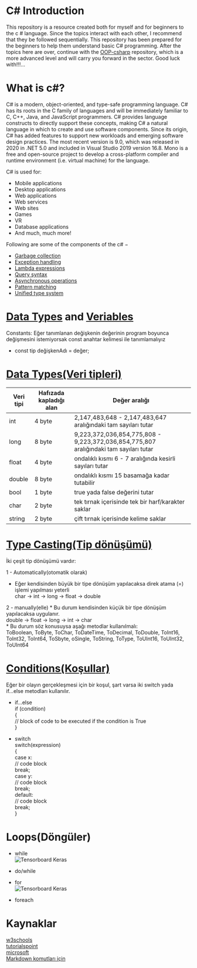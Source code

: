 # C# Introduction
This repository is a resource created both for myself and for beginners to the c # language. Since the topics interact with each other, I recommend that they be followed sequentially. This repository has been prepared for the beginners to help them understand basic C# programming. After the topics here are over, continue with the [OOP-csharp](https://github.com/rmznkrblt/OOP-csharp) repository, which is a more advanced level and will carry you forward in the sector. Good luck with!!!...
 
# What is c#?
 C# is a modern, object-oriented, and type-safe programming language. C# has its roots in the C family of languages and will be immediately familiar to C, C++, Java, and JavaScript programmers. C# provides language constructs to directly support these concepts, making C# a natural language in which to create and use software components. Since its origin, C# has added features to support new workloads and emerging software design practices.
 The most recent version is 9.0, which was released in 2020 in .NET 5.0 and included in Visual Studio 2019 version 16.8. Mono is a free and open-source project to develop a cross-platform compiler and runtime environment (i.e. virtual machine) for the language.

C# is used for:
* Mobile applications
* Desktop applications
* Web applications
* Web services
* Web sites
* Games
* VR
* Database applications
* And much, much more!
 
 Following are some of the components of the c# −
 * [Garbage collection](https://docs.microsoft.com/tr-tr/dotnet/standard/garbage-collection/)
 * [Exception handling](https://docs.microsoft.com/tr-tr/dotnet/csharp/programming-guide/exceptions/)
 * [Lambda expressions](https://docs.microsoft.com/tr-tr/dotnet/csharp/language-reference/operators/lambda-expressions)
 * [Query syntax](https://docs.microsoft.com/tr-tr/dotnet/csharp/linq/)
 * [Asynchronous operations](https://docs.microsoft.com/tr-tr/dotnet/csharp/programming-guide/concepts/async/)
 * [Pattern matching](https://docs.microsoft.com/tr-tr/dotnet/csharp/pattern-matching)
 * [Unified type system](https://docs.microsoft.com/tr-tr/dotnet/csharp/programming-guide/types/)
 
# [Data Types](https://github.com/rmznkrblt/csharp-introduction/tree/main/DataTypes) and [Veriables](https://github.com/rmznkrblt/csharp-introduction/tree/main/Veriables) 

  
<bold> Constants</bold>: Eğer tanımlanan değişkenin değerinin program boyunca değişmesini istemiyorsak const anahtar kelimesi ile tanımlamalıyız
* const tip değişkenAdı = değer;

# [Data Types(Veri tipleri)](https://github.com/rmznkrblt/csharp-introduction/tree/main/DataTypes)
 
 | Veri tipi | Hafızada kapladığı alan |Değer aralığı|
| -- | -- | -- |
| int   | 4 byte | 2,147,483,648 - 2,147,483,647 aralığındaki tam sayıları tutar |
| long | 8 byte | 9,223,372,036,854,775,808 - 9,223,372,036,854,775,807 aralığındaki tam sayıları tutar |
| float    | 4 byte | ondalıklı kısmı 6 - 7 aralığında kesirli sayıları tutar |
| double    | 8 byte | ondalıklı kısmı 15 basamağa kadar tutabilir |
| bool    | 1 byte | true yada false değerini tutar |
| char    | 2 byte | tek tırnak içerisinde tek bir harf/karakter saklar |
| string    | 2 byte | çift tırnak içerisinde kelime saklar |


# [Type Casting(Tip dönüşümü)](https://github.com/rmznkrblt/csharp-introduction/tree/main/DataTypes)

İki çeşit tip dönüşümü vardır:

 1 - Automatically(otomatik olarak)
   * Eğer kendisinden büyük bir tipe dönüşüm yapılacaksa direk atama (=) işlemi yapılması yeterli<br>
      char -> int -> long -> float -> double <br>
      
 2 - manually(elle)
    * Bu durum kendisinden küçük bir tipe dönüşüm yapılacaksa uygulanır. <br>
      double -> float -> long -> int -> char<br>
    * Bu durum söz konusuysa aşağı metodlar kullanılmalı:<br>
     ToBoolean, ToByte, ToChar, ToDateTime, ToDecimal, ToDouble, ToInt16, ToInt32, ToInt64, ToSbyte, oSingle, ToString, ToType, ToUInt16, ToUInt32, ToUInt64<br>
     
# [Conditions(Koşullar)](https://github.com/rmznkrblt/csharp-introduction/tree/main/Conditions)
 Eğer bir olayın gerçekleşmesi için bir koşul, şart varsa iki switch yada if...else metodları kullanılır.

* if...else<br>
if (condition) <br>
{<br>
  // block of code to be executed if the condition is True<br>
}<br>

* switch<br>
switch(expression) <br>
{ <br>
  case x: <br>
    // code block <br>
    break; <br>
  case y: <br>
    // code block <br>
    break; <br>
  default: <br>
    // code block <br>
    break; <br>
} <br>

# Loops(Döngüler)

* while<br>
![Tensorboard Keras](https://blog.penjee.com/wp-content/uploads/2015/04/top-5-programming-animated-gifs_demonstration-of-while-loop-animation_logo.gif)

* do/while


* for <br>
![Tensorboard Keras](https://media.geeksforgeeks.org/wp-content/uploads/20191108131134/For-Loop.jpg)

* foreach
# Kaynaklar
 [w3schools](https://www.w3schools.com/cs/cs_variables.asp)<br>
 [tutorialspoint](https://www.tutorialspoint.com/csharp/index.htm)<br>
 [microsoft](https://docs.microsoft.com/tr-tr/dotnet/csharp/)<br>
 [Markdown komutları için](https://guides.github.com/features/mastering-markdown/)<br>
